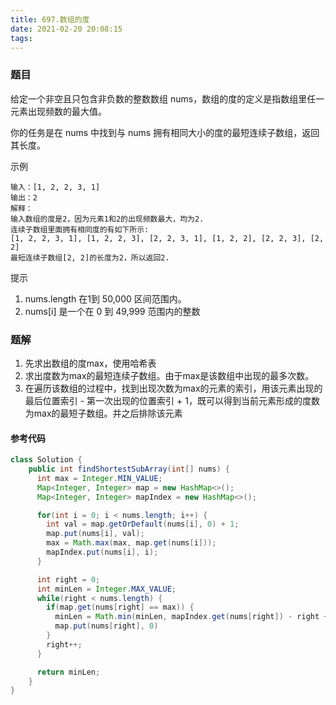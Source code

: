 ```yaml
---
title: 697.数组的度
date: 2021-02-20 20:08:15
tags:
---
```


### 题目

给定一个非空且只包含非负数的整数数组 nums，数组的度的定义是指数组里任一元素出现频数的最大值。

你的任务是在 nums 中找到与 nums 拥有相同大小的度的最短连续子数组，返回其长度。

<!--more-->

示例
```
输入：[1, 2, 2, 3, 1]
输出：2
解释：
输入数组的度是2，因为元素1和2的出现频数最大，均为2.
连续子数组里面拥有相同度的有如下所示:
[1, 2, 2, 3, 1], [1, 2, 2, 3], [2, 2, 3, 1], [1, 2, 2], [2, 2, 3], [2, 2]
最短连续子数组[2, 2]的长度为2，所以返回2.
```

提示
1. nums.length 在1到 50,000 区间范围内。
2. nums[i] 是一个在 0 到 49,999 范围内的整数

### 题解
1. 先求出数组的度max，使用哈希表
2. 求出度数为max的最短连续子数组。由于max是该数组中出现的最多次数。
3. 在遍历该数组的过程中，找到出现次数为max的元素的索引，用该元素出现的最后位置索引 - 第一次出现的位置索引 + 1，既可以得到当前元素形成的度数为max的最短子数组。并之后排除该元素

#### 参考代码
```java
class Solution {
    public int findShortestSubArray(int[] nums) {
      int max = Integer.MIN_VALUE;
      Map<Integer, Integer> map = new HashMap<>();
      Map<Integer, Integer> mapIndex = new HashMap<>();

      for(int i = 0; i < nums.length; i++) {
        int val = map.getOrDefault(nums[i], 0) + 1;
        map.put(nums[i], val);
        max = Math.max(max, map.get(nums[i]));
        mapIndex.put(nums[i], i);
      }

      int right = 0;
      int minLen = Integer.MAX_VALUE;
      while(right < nums.length) {
        if(map.get(nums[right] == max)) {
          minLen = Math.min(minLen, mapIndex.get(nums[right]) - right + 1);
          map.put(nums[right], 0)
        }
        right++;
      }

      return minLen;
    }
}
```